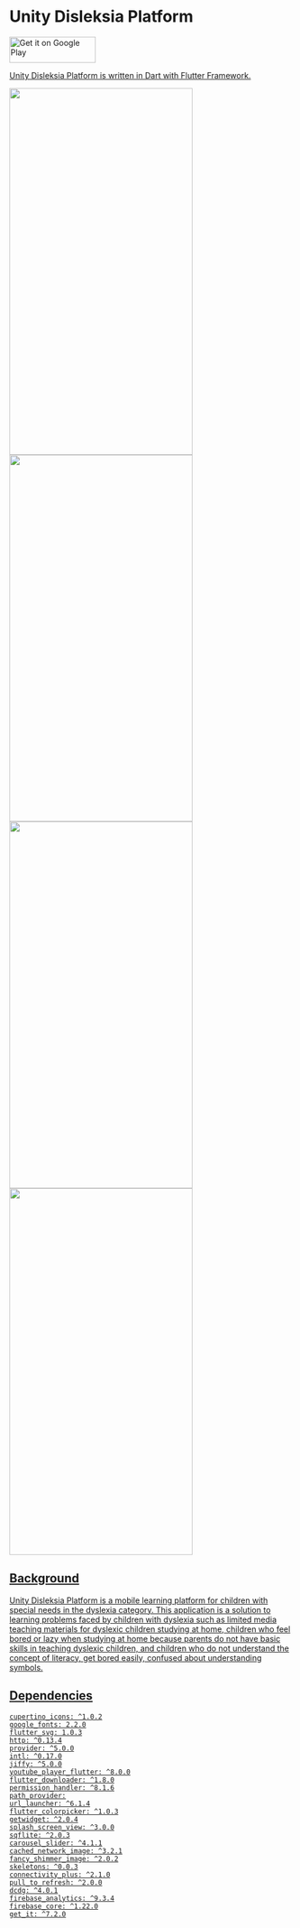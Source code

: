 # Unity Disleksia Platform

<a href="https://play.google.com/store/apps/details?id=com.udp.app" target="_blank"><img alt="Get it on Google Play" src="https://lh3.googleusercontent.com/q1k2l5CwMV31JdDXcpN4Ey7O43PxnjAuZBTmcHEwQxVuv_2wCE2gAAQMWxwNUC2FYEOnYgFPOpw6kmHJWuEGeIBLTj9CuxcOEeU8UXyzWJq4NJM3lg=s0" width="153" height="46">

Unity Disleksia Platform is written in Dart with Flutter Framework.

<img src="https://user-images.githubusercontent.com/43909622/200170050-321874c7-5376-43e0-a597-ccd74b909bb1.png" alt="" width="325" height="650" /> <img src="https://user-images.githubusercontent.com/43909622/200169225-645756ed-3e0a-423c-8b60-9cda91c293a9.png" alt="" width="325" height="650" /> <img src="https://user-images.githubusercontent.com/43909622/200169255-3db6481b-290a-4c17-8e7b-bc9ff14486f4.png" alt="" width="325" height="650" /> <img src="https://user-images.githubusercontent.com/43909622/200169312-265f9ddf-1032-492b-bdbd-b326fe617262.png" alt="" width="325" height="650" />

## Background

Unity Disleksia Platform is a mobile learning platform for children with special needs in the dyslexia category. This application is a solution to learning problems faced by children with dyslexia such as limited media teaching materials for dyslexic children studying at home, children who feel bored or lazy when studying at home because parents do not have basic skills in teaching dyslexic children, and children who do not understand the concept of literacy, get bored easily, confused about understanding symbols.

## **Dependencies**
```
cupertino_icons: ^1.0.2
google_fonts: 2.2.0
flutter_svg: 1.0.3
http: ^0.13.4
provider: ^5.0.0
intl: ^0.17.0
jiffy: ^5.0.0
youtube_player_flutter: ^8.0.0
flutter_downloader: ^1.8.0
permission_handler: ^8.1.6
path_provider:
url_launcher: ^6.1.4
flutter_colorpicker: ^1.0.3
getwidget: ^2.0.4
splash_screen_view: ^3.0.0
sqflite: ^2.0.3
carousel_slider: ^4.1.1
cached_network_image: ^3.2.1
fancy_shimmer_image: ^2.0.2
skeletons: ^0.0.3
connectivity_plus: ^2.1.0
pull_to_refresh: ^2.0.0
dcdg: ^4.0.1
firebase_analytics: ^9.3.4
firebase_core: ^1.22.0
get_it: ^7.2.0
```

